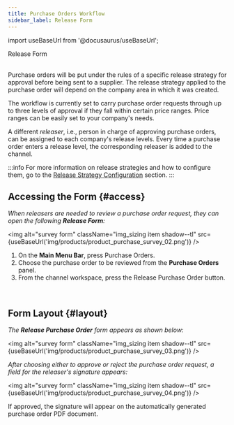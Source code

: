 ```yaml
---
title: Purchase Orders Workflow
sidebar_label: Release Form
---
```


import useBaseUrl from '@docusaurus/useBaseUrl'; 

<span className="hero__title">Release Form</span>
<br/>
<br/>


Purchase orders will be put under the rules of a specific release strategy for approval before being sent to a supplier. The release strategy applied to the purchase order will depend on the company area in which it was created.

The workflow is currently set to carry purchase order requests through up to three levels of approval if they fall within certain price ranges. Price ranges can be easily set to your company's needs.

A different _releaser_, i.e., person in charge of approving purchase orders, can be assigned to each company's release levels. Every time a purchase order enters a release level, the corresponding releaser is added to the channel.

:::info
For more information on release strategies and how to configure them, go to the [Release Strategy Configuration](/docs/products/workflows/purchase_orders/release-strategy) section.
:::

## Accessing the Form {#access}

<div className="alert alert--secondary">

_When releasers are needed to review a purchase order request, they can open the following **Release Form**:_

<img alt="survey form" className="img_sizing item shadow--tl" src={useBaseUrl('img/products/product_purchase_survey_02.png')} />
<br/>

<div className="margin-left--xl">

1. On the **Main Menu Bar**, press <span className="badge badge--primary">Purchase Orders</span>.
2. Choose the purchase order to be reviewed from the **Purchase Orders** panel.
3. From the channel workspace, press the <span className="badge badge--success">Release Purchase Order</span> button.

</div>

</div>
<br/>

## Form Layout {#layout}

<div className="alert alert--secondary">

_The **Release Purchase Order** form appears as shown below:_

<img alt="survey form" className="img_sizing item shadow--tl" src={useBaseUrl('img/products/product_purchase_survey_03.png')} />
<br/>

_After choosing either to approve or reject the purchase order request, a field for the releaser's signature appears:_

<img alt="survey form" className="img_sizing item shadow--tl" src={useBaseUrl('img/products/product_purchase_survey_04.png')} />
<br/>

If approved, the signature will appear on the automatically generated purchase order PDF document.

</div>
<br/>